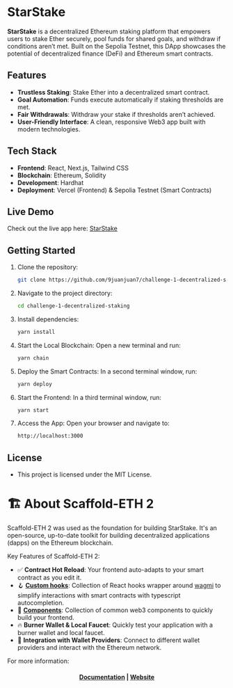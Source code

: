 # StarStake
**StarStake** is a decentralized Ethereum staking platform that empowers users to stake Ether securely, pool funds for shared goals, and withdraw if conditions aren’t met. Built on the Sepolia Testnet, this DApp showcases the potential of decentralized finance (DeFi) and Ethereum smart contracts.

## Features
- **Trustless Staking**: Stake Ether into a decentralized smart contract.
- **Goal Automation**: Funds execute automatically if staking thresholds are met.
- **Fair Withdrawals**: Withdraw your stake if thresholds aren’t achieved.
- **User-Friendly Interface**: A clean, responsive Web3 app built with modern technologies.

## Tech Stack
- **Frontend**: React, Next.js, Tailwind CSS
- **Blockchain**: Ethereum, Solidity
- **Development**: Hardhat
- **Deployment**: Vercel (Frontend) & Sepolia Testnet (Smart Contracts)

## Live Demo
Check out the live app here: [StarStake](https://starstake-bay.vercel.app/)

## Getting Started
1. Clone the repository:
   ```bash
   git clone https://github.com/9juanjuan7/challenge-1-decentralized-staking.git
2. Navigate to the project directory:
   ```bash
   cd challenge-1-decentralized-staking
3. Install dependencies:
   ```bash
   yarn install
4. Start the Local Blockchain: Open a new terminal and run:
   ```bash
   yarn chain
5. Deploy the Smart Contracts: In a second terminal window, run:
   ```bash
   yarn deploy
6. Start the Frontend: In a third terminal window, run:
   ```bash
   yarn start
7. Access the App: Open your browser and navigate to:
   ```bash
   http://localhost:3000
   
## License
- This project is licensed under the MIT License.

# 🏗 About Scaffold-ETH 2
Scaffold-ETH 2 was used as the foundation for building StarStake. It's an open-source, up-to-date toolkit for building decentralized applications (dapps) on the Ethereum blockchain.

Key Features of Scaffold-ETH 2:
- ✅ **Contract Hot Reload**: Your frontend auto-adapts to your smart contract as you edit it.
- 🪝 **[Custom hooks](https://docs.scaffoldeth.io/hooks/)**: Collection of React hooks wrapper around [wagmi](https://wagmi.sh/) to simplify interactions with smart contracts with typescript autocompletion.
- 🧱 [**Components**](https://docs.scaffoldeth.io/components/): Collection of common web3 components to quickly build your frontend.
- 🔥 **Burner Wallet & Local Faucet**: Quickly test your application with a burner wallet and local faucet.
- 🔐 **Integration with Wallet Providers**: Connect to different wallet providers and interact with the Ethereum network.

For more information: 
<h4 align="center">
  <a href="https://docs.scaffoldeth.io">Documentation</a> |
  <a href="https://scaffoldeth.io">Website</a>
</h4>
